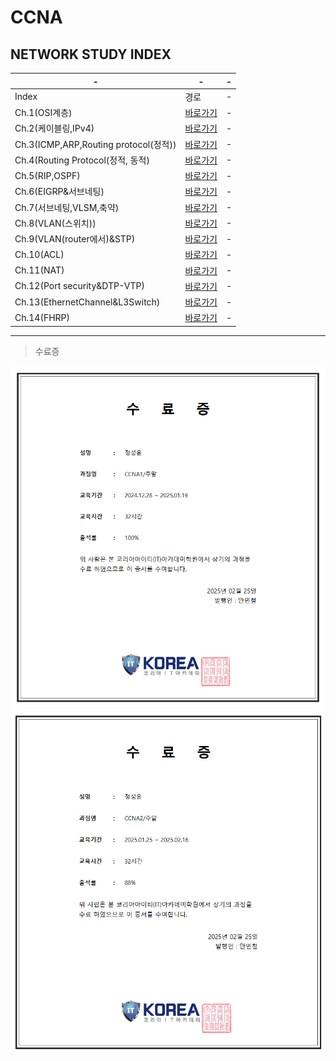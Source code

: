 # CCNA
NETWORK STUDY
INDEX
---
|-|-|-|
|-|-|-|
|Index|경로|-|
|Ch.1(OSI계층)|[바로가기](./Ch.1(OSI계층))|-|
|Ch.2(케이블링,IPv4)|[바로가기](./Ch.2(케이블링,IPv4))|-|
|Ch.3(ICMP,ARP,Routing protocol(정적))|[바로가기](./Ch.3(ICMP,ARP,Routing%20protocol(정적)))|-|
|Ch.4(Routing Protocol(정적, 동적)|[바로가기](./Ch.4(Routing%20Protocol(정적,%20동적)))|-|
|Ch.5(RIP,OSPF)|[바로가기](./Ch.5(RIP,OSPF))|-|
|Ch.6(EIGRP&서브네팅)|[바로가기](./Ch.6(EIGRP&서브네팅))|-|
|Ch.7(서브네팅,VLSM,축약)|[바로가기](./Ch.7(서브네팅,VLSM,축약))|-|
|Ch.8(VLAN(스위치))|[바로가기](./Ch.8(VLAN(스위치)))|-|
|Ch.9(VLAN(router에서)&STP)|[바로가기](./Ch.9(VLAN(router에서)&STP))|-|
|Ch.10(ACL)|[바로가기](./Ch.10(ACL))|-|
|Ch.11(NAT)|[바로가기](./Ch.11(NAT))|-|
|Ch.12(Port security&DTP-VTP)|[바로가기](./Ch.12(Port%20security&DTP-VTP))|-|
|Ch.13(EthernetChannel&L3Switch)|[바로가기](./Ch.13(EthernetChannel&L3Switch))|-|
|Ch.14(FHRP)|[바로가기](./Ch.14(FHRP))|-|

---
> 수료증
<img src="CCNA1.png">
<img src="CCNA2.png">

